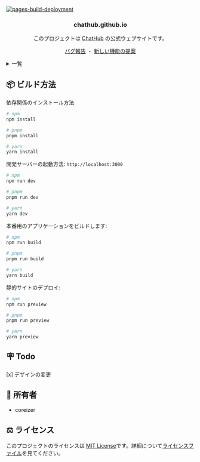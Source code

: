 [![pages-build-deployment](https://github.com/coreizer/chathub.github.io/actions/workflows/pages/pages-build-deployment/badge.svg?branch=main)](https://github.com/coreizer/chathub.github.io/actions/workflows/pages/pages-build-deployment)

<div align="center">

  <h3 align="center">chathub.github.io</h3>

このプロジェクトは [ChatHub](https://github.com/coreizer/ChatHub) の公式ウェブサイトです。

  <p align="center">
    <a href="https://github.com/coreizer/chathub.github.io/issues">バグ報告</a>
    ・
    <a href="https://github.com/coreizer/chathub.github.io/issues">新しい機能の提案</a>
  </p>
</div>

<details>
  <summary>一覧</summary>
  <ol>
    <li><a href="#📦-ビルド方法">ビルド方法</a></li>
    <li><a href="#🪧-todo">Todo</a></li>
    <li><a href="#👷-所有者">所有者</a></li>
    <li><a href="#⚖️-ライセンス">ライセンス</a></li>
  </ol>
</details>

## 📦 ビルド方法

<!-- ```
# 依存関係パッケージをインストールします
$ yarn install

# ホットリロードを実行する: localhost:3000
$ yarn dev

# 本番環境とローカルサーバーの起動
$ yarn build
$ yarn start

# 制的プロジェクトを生成する
$ yarn generate
``` -->

依存関係のインストール方法

```bash
# npm
npm install

# pnpm
pnpm install

# yarn
yarn install
```

開発サーバーの起動方法: `http://localhost:3000`

```bash
# npm
npm run dev

# pnpm
pnpm run dev

# yarn
yarn dev
```

本番用のアプリケーションをビルドします:

```bash
# npm
npm run build

# pnpm
pnpm run build

# yarn
yarn build
```

静的サイトのデプロイ:

```bash
# npm
npm run preview

# pnpm
pnpm run preview

# yarn
yarn preview
```

## 🪧 Todo

[x] デザインの変更

## 👷 所有者

- coreizer

## ⚖️ ライセンス

このプロジェクトのライセンスは [MIT License](https://opensource.org/license/mit/)です。詳細について[ライセンスファイル](LICENSE)を見てください。
